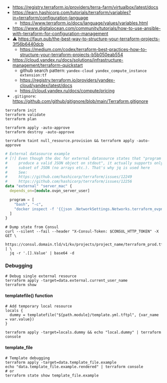 * https://registry.terraform.io/providers/terra-farm/virtualbox/latest/docs
* https://learn.hashicorp.com/tutorials/terraform/variables?in=terraform/configuration-language
    * https://www.terraform.io/docs/language/values/variables.html
* https://www.digitalocean.com/community/tutorials/how-to-use-ansible-with-terraform-for-configuration-management
* :warning: https://faun.pub/the-best-way-to-structure-your-terraform-projects-3f56b6440dcb
    * https://medium.com/codex/terraform-best-practices-how-to-structure-your-terraform-projects-b5b050eab554
* https://cloud.yandex.ru/docs/solutions/infrastructure-management/terraform-quickstart
    * github search pattern: `yandex-cloud yandex_compute_instance extension:tf`
    * https://registry.terraform.io/providers/yandex-cloud/yandex/latest/docs
    * https://cloud.yandex.ru/docs/compute/pricing
* `.gitignore`: https://github.com/github/gitignore/blob/main/Terraform.gitignore

```shell
terraform init
terraform validate
terraform plan

terraform apply -auto-approve
terraform destroy -auto-approve

terraform taint null_resource.provision && terraform apply -auto-approve
```

```tf
# External datasource example
# [!] Even though the doc for external datasource states that "program must then
#     produce a valid JSON object on stdout", it actually supports only limited
#     subset of JSON (no arrays etc.). That's why jq is used here
#     See:
#     https://github.com/hashicorp/terraform/issues/12249
#     https://github.com/hashicorp/terraform/issues/12256
data "external" "server_mac" {
  depends_on=[module.ovpn_server_user]

  program = [
    "bash", "-c",
    "docker inspect -f '{{json .NetworkSettings.Networks.terraform_ovpn_network}}' terraform-docker-ovpn-server | jq  -j '{mac_addr: .MacAddress}'"
  ]
}
```

```shell
# Dump state from Consul
curl --silent --fail --header "X-Consul-Token: $CONSUL_HTTP_TOKEN" -X GET \
  https://consul.domain.tld/v1/kv/projects/project_name/terraform_prod.tfstate | \
  jq -r '.[].Value' | base64 -d

```

### Debugging

```shell
# Debug single external resource
terraform apply -target=data.external.current_user_name
terraform show
```

#### templatefile() function
```hcl
# Add temporary local resource
locals {
  dummy = templatefile("${path.module}/template.yml.tftpl", {var_name = var.value})
}
```
```shell
terraform apply -target=locals.dummy && echo "local.dummy" | terraform console
```
#### template_file
```shell
# Template debugging
terraform apply -target=data.template_file.example
echo "data.template_file.example.rendered" | terraform console
# or
terraform state show template_file.example
```
